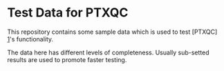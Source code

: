 # Test Data for PTXQC

This repository contains some sample data
which is used to test [PTXQC] [1]'s functionality.

The data here has different levels of completeness. Usually sub-setted results are
used to promote faster testing.


  [1]: https://github.com/cbielow/PTXQC/
